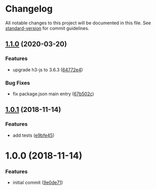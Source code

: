 # Changelog

All notable changes to this project will be documented in this file. See [standard-version](https://github.com/conventional-changelog/standard-version) for commit guidelines.

## [1.1.0](https://github.com/stepankuzmin/h3-polyfill/compare/v1.0.1...v1.1.0) (2020-03-20)


### Features

* upgrade h3-js to 3.6.3 ([64772e4](https://github.com/stepankuzmin/h3-polyfill/commit/64772e47aac4a289e96d14b0d6c2a3312a7fb718))


### Bug Fixes

* fix package.json main entry ([67b502c](https://github.com/stepankuzmin/h3-polyfill/commit/67b502c8fd949d495ac4668971d2d5a059a8d15a))

<a name="1.0.1"></a>
## [1.0.1](https://github.com/stepankuzmin/h3-polyfill/compare/v1.0.0...v1.0.1) (2018-11-14)


### Features

* add tests ([e9bfe45](https://github.com/stepankuzmin/h3-polyfill/commit/e9bfe45))



<a name="1.0.0"></a>
# 1.0.0 (2018-11-14)


### Features

* initial commit ([9e0de71](https://github.com/stepankuzmin/h3-polyfill/commit/9e0de71))
